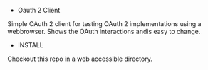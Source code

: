 * Oauth 2 Client

Simple OAuth 2 client for testing OAuth 2 implementations using a webbrowser. Shows the OAuth interactions andis easy to change.

* INSTALL

Checkout this repo in a web accessible directory.
